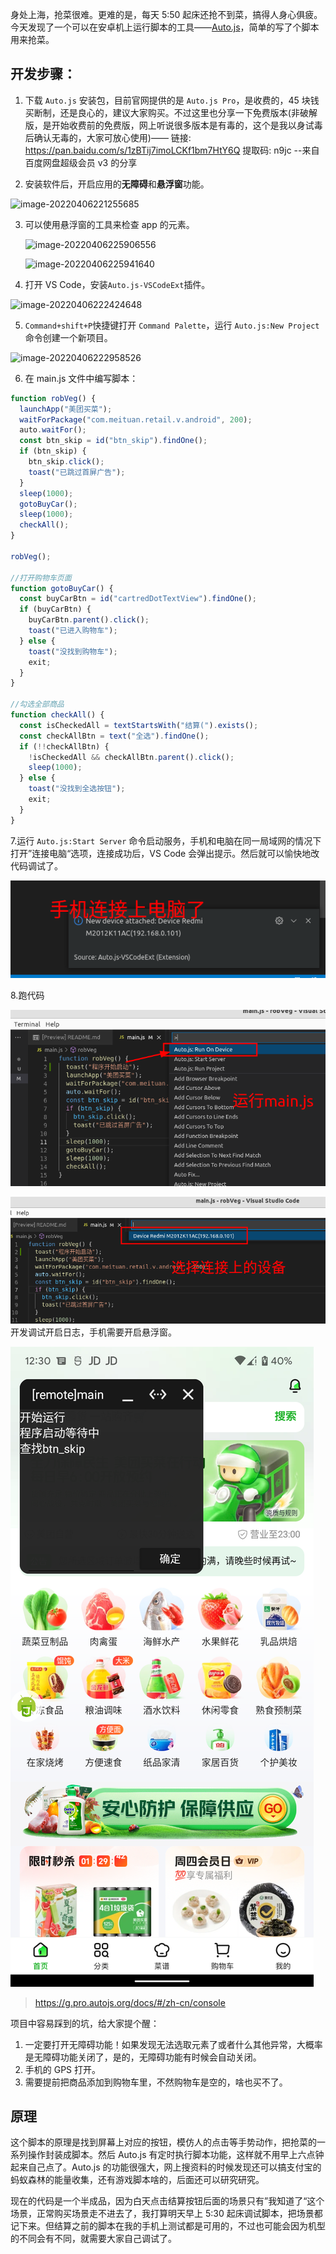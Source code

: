 身处上海，抢菜很难。更难的是，每天 5:50 起床还抢不到菜，搞得人身心俱疲。今天发现了一个可以在安卓机上运行脚本的工具——[Auto.js](https://g.pro.autojs.org/docs/#/zh-cn/)，简单的写了个脚本用来抢菜。

## 开发步骤：

1. 下载 `Auto.js` 安装包，目前官网提供的是 `Auto.js Pro`，是收费的，45 块钱买断制，还是良心的，建议大家购买。不过这里也分享一下免费版本(非破解版，是开始收费前的免费版，网上听说很多版本是有毒的，这个是我以身试毒后确认无毒的，大家可放心使用)—— 链接: https://pan.baidu.com/s/1zBTij7imoLCKf1bm7HtY6Q 提取码: n9jc --来自百度网盘超级会员 v3 的分享

2. 安装软件后，开启应用的**无障碍**和**悬浮窗**功能。

![image-20220406221255685](https://gitee.com/qulingyuan/ly_picture/raw/master/img/image-20220406221255685.png)

3. 可以使用悬浮窗的工具来检查 app 的元素。

   ![image-20220406225906556](https://gitee.com/qulingyuan/ly_picture/raw/master/img/image-20220406225906556.png)

   ![image-20220406225941640](https://gitee.com/qulingyuan/ly_picture/raw/master/img/image-20220406225941640.png)

4. 打开 VS Code，安装`Auto.js-VSCodeExt`插件。

![image-20220406222424648](https://gitee.com/qulingyuan/ly_picture/raw/master/img/image-20220406222424648.png)

5. `Command+shift+P`快捷键打开 `Command Palette`，运行 `Auto.js:New Project`命令创建一个新项目。

![image-20220406222958526](https://gitee.com/qulingyuan/ly_picture/raw/master/img/image-20220406222958526.png)

6. 在 main.js 文件中编写脚本：

```js
function robVeg() {
  launchApp("美团买菜");
  waitForPackage("com.meituan.retail.v.android", 200);
  auto.waitFor();
  const btn_skip = id("btn_skip").findOne();
  if (btn_skip) {
    btn_skip.click();
    toast("已跳过首屏广告");
  }
  sleep(1000);
  gotoBuyCar();
  sleep(1000);
  checkAll();
}

robVeg();

//打开购物车页面
function gotoBuyCar() {
  const buyCarBtn = id("cartredDotTextView").findOne();
  if (buyCarBtn) {
    buyCarBtn.parent().click();
    toast("已进入购物车");
  } else {
    toast("没找到购物车");
    exit;
  }
}

//勾选全部商品
function checkAll() {
  const isCheckedAll = textStartsWith("结算(").exists();
  const checkAllBtn = text("全选").findOne();
  if (!!checkAllBtn) {
    !isCheckedAll && checkAllBtn.parent().click();
    sleep(1000);
  } else {
    toast("没找到全选按钮");
    exit;
  }
}
```

7.运行 `Auto.js:Start Server` 命令启动服务，手机和电脑在同一局域网的情况下打开”连接电脑“选项，连接成功后，VS Code 会弹出提示。然后就可以愉快地改代码调试了。

![](assets/20220407_123340__.png)

8.跑代码

![](assets/20220407_123325__mian.js.png)

![](assets/20220407_123317__.png)
开发调试开启日志，手机需要开启悬浮窗。

![](assets/Screenshot_20220407-123018_美团买菜.png)

> https://g.pro.autojs.org/docs/#/zh-cn/console

项目中容易踩到的坑，给大家提个醒：

1. 一定要打开无障碍功能！如果发现无法选取元素了或者什么其他异常，大概率是无障碍功能关闭了，是的，无障碍功能有时候会自动关闭。
2. 手机的 GPS 打开。
3. 需要提前把商品添加到购物车里，不然购物车是空的，啥也买不了。

## 原理

这个脚本的原理是找到屏幕上对应的按钮，模仿人的点击等手势动作，把抢菜的一系列操作封装成脚本。然后 Auto.js 有定时执行脚本功能，这样就不用早上六点钟起来自己点了。Auto.js 的功能很强大，网上搜资料的时候发现还可以搞支付宝的蚂蚁森林的能量收集，还有游戏脚本啥的，后面还可以研究研究。

现在的代码是一个半成品，因为白天点击结算按钮后面的场景只有”我知道了“这个场景，正常购买场景走不进去了，我打算明天早上 5:30 起床调试脚本，把场景都记下来。但结算之前的脚本在我的手机上测试都是可用的，不过也可能会因为机型的不同会有不同，就需要大家自己调试了。

